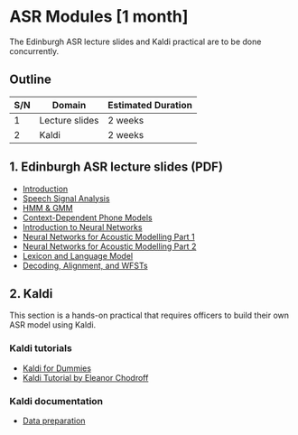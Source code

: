 #   ASR Modules [1 month]
The Edinburgh ASR lecture slides and Kaldi practical are to be done concurrently.

##  Outline
| S/N | Domain         | Estimated Duration |
| --- | -------------- | ------------------ |
| 1   | Lecture slides | 2 weeks            |
| 2   | Kaldi          | 2 weeks            |


##  1. Edinburgh ASR lecture slides (PDF)
*   [Introduction](asr01-intro.pdf)
*   [Speech Signal Analysis](asr02-signal-handout.pdf)
*   [HMM & GMM](asr03-hmmgmm-handout.pdf)
*   [Context-Dependent Phone Models](asr04-cdhmm-handout.pdf)
*   [Introduction to Neural Networks](asr05-nnintro.pdf)
*   [Neural Networks for Acoustic Modelling Part 1](asr06-nnspeech.pdf)
*   [Neural Networks for Acoustic Modelling Part 2](asr07-dnn.pdf)
*   [Lexicon and Language Model](asr08-lexlm.pdf)
*   [Decoding, Alignment, and WFSTs](asr10-wfst.pdf)


## 2. Kaldi
This section is a hands-on practical that requires officers to build their own ASR model using Kaldi.

### Kaldi tutorials
*   [Kaldi for Dummies](http://kaldi-asr.org/doc/kaldi_for_dummies.html)
*   [Kaldi Tutorial by Eleanor Chodroff](https://eleanorchodroff.com/tutorial/kaldi/index.html)

### Kaldi documentation
*   [Data preparation](http://kaldi-asr.org/doc/data_prep.html)
